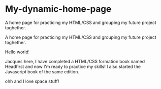 # My-dynamic-home-page
A home page for practicing my HTML/CSS and grouping my future project toghether.

A home page for practicing my HTML/CSS and grouping my future project toghether.

Hello world!

Jacques here, I have completed a HTML/CSS formation book named Headfirst and now I'm ready to practice my skills! I also started the Javascript book of the same edition.

ohh and I love space stuff!
